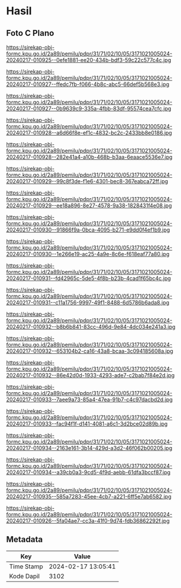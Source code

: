 # Hasil

## Foto C Plano

https://sirekap-obj-formc.kpu.go.id/2a89/pemilu/pdpr/31/71/02/10/05/3171021005024-20240217-010925--0efe1881-ee20-434b-bdf3-59c22c577c4c.jpg

https://sirekap-obj-formc.kpu.go.id/2a89/pemilu/pdpr/31/71/02/10/05/3171021005024-20240217-010927--ffedc7fb-f066-4b8c-abc5-66def5b568e3.jpg

https://sirekap-obj-formc.kpu.go.id/2a89/pemilu/pdpr/31/71/02/10/05/3171021005024-20240217-010927--0b9639c9-335a-4fbb-83df-95574cea7cfc.jpg

https://sirekap-obj-formc.kpu.go.id/2a89/pemilu/pdpr/31/71/02/10/05/3171021005024-20240217-010928--a6d66f8e-ef1c-4832-bc2c-2433bb8e0186.jpg

https://sirekap-obj-formc.kpu.go.id/2a89/pemilu/pdpr/31/71/02/10/05/3171021005024-20240217-010928--282e41a4-a10b-468b-b3aa-6eaace5536e7.jpg

https://sirekap-obj-formc.kpu.go.id/2a89/pemilu/pdpr/31/71/02/10/05/3171021005024-20240217-010929--99c8f3de-f1e6-4301-bec8-367eabca72ff.jpg

https://sirekap-obj-formc.kpu.go.id/2a89/pemilu/pdpr/31/71/02/10/05/3171021005024-20240217-010929--ee18a896-8e27-4578-9a38-1828431f4e08.jpg

https://sirekap-obj-formc.kpu.go.id/2a89/pemilu/pdpr/31/71/02/10/05/3171021005024-20240217-010930--91866f9a-0bca-4095-b271-e9dd0f4ef1b9.jpg

https://sirekap-obj-formc.kpu.go.id/2a89/pemilu/pdpr/31/71/02/10/05/3171021005024-20240217-010930--1e266e19-ac25-4a9e-8c6e-f618eaf77a80.jpg

https://sirekap-obj-formc.kpu.go.id/2a89/pemilu/pdpr/31/71/02/10/05/3171021005024-20240217-010931--fd42965c-5de5-4f8b-b23b-4cad1f65bc4c.jpg

https://sirekap-obj-formc.kpu.go.id/2a89/pemilu/pdpr/31/71/02/10/05/3171021005024-20240217-010931--c11a1756-9997-49f1-8488-6d5786b6ada8.jpg

https://sirekap-obj-formc.kpu.go.id/2a89/pemilu/pdpr/31/71/02/10/05/3171021005024-20240217-010932--b8b6b841-83cc-496d-9e84-4dc034e241a3.jpg

https://sirekap-obj-formc.kpu.go.id/2a89/pemilu/pdpr/31/71/02/10/05/3171021005024-20240217-010932--653104b2-ca16-43a8-bcaa-3c094185608a.jpg

https://sirekap-obj-formc.kpu.go.id/2a89/pemilu/pdpr/31/71/02/10/05/3171021005024-20240217-010932--86e42d0d-1933-4293-ade7-c2bab7f84e2d.jpg

https://sirekap-obj-formc.kpu.go.id/2a89/pemilu/pdpr/31/71/02/10/05/3171021005024-20240217-010933--7aee9a73-85a4-47ea-91b7-c4c97dacbd2d.jpg

https://sirekap-obj-formc.kpu.go.id/2a89/pemilu/pdpr/31/71/02/10/05/3171021005024-20240217-010933--fac94f1f-d141-4081-a6c1-3d2bce02d89b.jpg

https://sirekap-obj-formc.kpu.go.id/2a89/pemilu/pdpr/31/71/02/10/05/3171021005024-20240217-010934--2163e161-3b14-429d-a3d2-46f062b00205.jpg

https://sirekap-obj-formc.kpu.go.id/2a89/pemilu/pdpr/31/71/02/10/05/3171021005024-20240217-010934--a39cb0a3-9cd5-4f9d-aebb-61dfa3bccf87.jpg

https://sirekap-obj-formc.kpu.go.id/2a89/pemilu/pdpr/31/71/02/10/05/3171021005024-20240217-010935--585a7283-45ee-4cb7-a221-6ff5e7ab6582.jpg

https://sirekap-obj-formc.kpu.go.id/2a89/pemilu/pdpr/31/71/02/10/05/3171021005024-20240217-010926--5fa04ae7-cc3a-41f0-9d74-fdb36862292f.jpg


## Metadata

| Key        | Value               |
| ---------- | ------------------- |
| Time Stamp | 2024-02-17 13:05:41 |
| Kode Dapil | 3102                |



